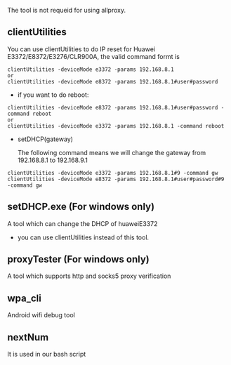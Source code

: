 The tool is not requeid for using allproxy.

## clientUtilities
You can use clientUtilities to do IP reset for Huawei E3372/E8372/E3276/CLR900A, the valid command formt is

```
clientUtilities -deviceMode e3372 -params 192.168.8.1
or
clientUtilities -deviceMode e8372 -params 192.168.8.1#user#password
```

+ if you want to do reboot:

```
clientUtilities -deviceMode e8372 -params 192.168.8.1#user#password -command reboot
or
clientUtilities -deviceMode e3372 -params 192.168.8.1 -command reboot
```

+ setDHCP(gateway)
  
  The following command means we will change the gateway from 192.168.8.1 to 192.168.9.1

```
clientUtilities -deviceMode e3372 -params 192.168.8.1#9 -command gw
clientUtilities -deviceMode e8372 -params 192.168.8.1#user#password#9 -command gw
```

## setDHCP.exe (For windows only)
A tool which can change the DHCP of huaweiE3372
+ you can use clientUtilities instead of this tool.
  
## proxyTester (For windows only)
A tool which supports http and socks5 proxy verification

## wpa_cli
Android wifi debug tool

## nextNum
It is used in our bash script